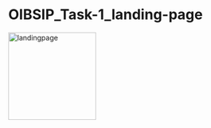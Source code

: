 # OIBSIP_Task-1_landing-page


<img width="176" alt="landingpage" src="https://user-images.githubusercontent.com/92743622/202892843-5308a816-2f5a-40a6-8b67-328368623957.png">
